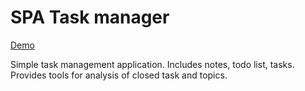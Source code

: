 # SPA Task manager

[Demo](https://notyourdryk.github.io/task-manager-app)

Simple task management application.
Includes notes, todo list, tasks.
Provides tools for analysis of closed task and topics.
